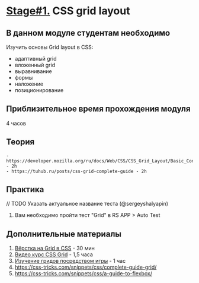 # [Stage#1.](../../) CSS grid layout
## В данном модуле студентам необходимо
Изучить основы Grid layout в CSS:
- адаптивный grid
- вложенный grid
- выравнивание
- формы
- наложение
- позиционирование

## Приблизительное время прохождения модуля
4 часов

## Теория 
    - https://developer.mozilla.org/ru/docs/Web/CSS/CSS_Grid_Layout/Basic_Concepts_of_Grid_Layout - 2h
    - https://tuhub.ru/posts/css-grid-complete-guide - 2h


## Практика
// TODO Указать актуальное название теста (@sergeyshalyapin)   
1. Вам необходимо пройти тест "Grid" в RS APP > Auto Test

## Дополнительные материалы
1. [Вёрстка на Grid в CSS](https://medium.com/@stasonmars/%D0%B2%D0%B5%CC%88%D1%80%D1%81%D1%82%D0%BA%D0%B0-%D0%BD%D0%B0-grid-%D0%B2-css-%D0%BF%D0%BE%D0%BB%D0%BD%D0%BE%D0%B5-%D1%80%D1%83%D0%BA%D0%BE%D0%B2%D0%BE%D0%B4%D1%81%D1%82%D0%B2%D0%BE-%D0%B8-%D1%81%D0%BF%D1%80%D0%B0%D0%B2%D0%BE%D1%87%D0%BD%D0%B8%D0%BA-220508316f8b) - 30 мин
2. [Видео курс CSS Grid](https://www.youtube.com/watch?v=LHW_M9mf4Is&list=PLNkWIWHIRwMHlq6yOP65F_rNH5wID1U21) - 1,5 часа
3. [Изучение гридов посредством игры](https://cssgridgarden.com/#ru) - 1 час
4. https://css-tricks.com/snippets/css/complete-guide-grid/
5. https://css-tricks.com/snippets/css/a-guide-to-flexbox/
